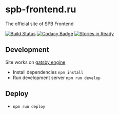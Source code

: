 # spb-frontend.ru

The official site of SPB Frontend

[![Build Status](https://travis-ci.org/spb-frontend/spb-frontend.ru.svg?branch=master)](https://travis-ci.org/spb-frontend/spb-frontend.ru)
[![Codacy Badge](https://api.codacy.com/project/badge/Grade/6ce03510eaae4c2689592e63e8e8820a)](https://www.codacy.com/app/akurganow/spb-frontend.ru?utm_source=github.com&amp;utm_medium=referral&amp;utm_content=spb-frontend/spb-frontend.ru&amp;utm_campaign=Badge_Grade)
[![Stories in Ready](https://badge.waffle.io/spb-frontend/spb-frontend.ru.svg?label=ready&title=Ready)](http://waffle.io/spb-frontend/spb-frontend.ru)

## Development
Site works on [gatsby engine](https://github.com/gatsbyjs/gatsby)

- Install dependencies `npm install`
- Run development server `npm run develop`

## Deploy

- `npm run deploy`


